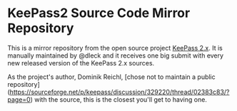 KeePass2 Source Code Mirror Repository
======================================

This is a mirror repository from the open source project 
[KeePass 2.x](http://keepass.info/). It is manually maintained by 
@dleck and it receives one big submit with every new released version of the 
KeePass 2.x sources. 

As the project's author, Dominik Reichl, [chose not to maintain a public repository]
(https://sourceforge.net/p/keepass/discussion/329220/thread/02383c83/?page=0)
with the source, this is the closest you'll get to having one.
